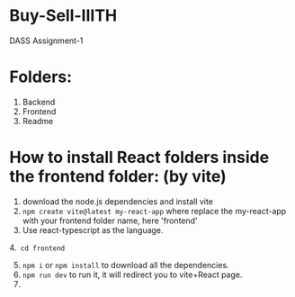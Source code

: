 # Buy-Sell-IIITH
DASS Assignment-1

# Folders:
1. Backend
2. Frontend
3. Readme

# How to install React folders inside the frontend folder: (by vite)
1. download the node.js dependencies and install vite 
2. ```npm create vite@latest my-react-app``` 
where replace the my-react-app with your frontend folder name, here 'frontend'
3. Use react-typescript as the language.

4.``` cd frontend```

5. ```npm i``` or ```npm install``` to download all the dependencies.
6. ```npm run dev``` to run it, it will redirect you to vite+React page.
7. 
